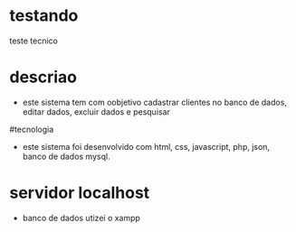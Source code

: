 # testando
teste tecnico
# descriao
* este sistema tem com oobjetivo cadastrar clientes no banco de dados, editar dados, excluir dados e pesquisar

#tecnologia 
* este sistema foi desenvolvido com html, css, javascript, php, json, banco de dados mysql.

# servidor localhost
* banco de dados utizei o xampp
